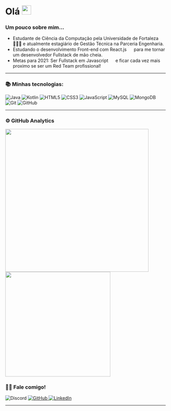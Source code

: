 # Olá <img src="https://github.com/TheDudeThatCode/TheDudeThatCode/blob/master/Assets/Hi.gif" width="29px">
<p align="center">

### Um pouco sobre mim...

- Estudante de Ciência da Computação pela Universidade de Fortaleza 👨🏻‍💻 e atualmente estagiário de Gestão Técnica na Parceria Engenharia.
- Estudando o desenvolvimento Front-end com React.js <img src="https://seeklogo.com/images/R/react-logo-7B3CE81517-seeklogo.com.png" width="15px"> para me tornar um desenvolvedor Fullstack de mão cheia.
- Metas para 2021: Ser Fullstack em Javascript <img src="https://upload.wikimedia.org/wikipedia/commons/9/99/Unofficial_JavaScript_logo_2.svg" width="15px"> e ficar cada vez mais proximo se ser um Red Team profissional!

---

### 📚 Minhas tecnologias:

![Java](https://img.shields.io/badge/java-%23ED8B00.svg?&style=for-the-badge&logo=java&logoColor=white)
![Kotlin](https://img.shields.io/badge/kotlin-%230095D5.svg?&style=for-the-badge&logo=kotlin&logoColor=white)
![HTML5](https://img.shields.io/badge/html5%20-%23E34F26.svg?&style=for-the-badge&logo=html5&logoColor=white)
![CSS3](https://img.shields.io/badge/css3%20-%231572B6.svg?&style=for-the-badge&logo=css3&logoColor=white)
![JavaScript](https://img.shields.io/badge/javascript%20-%23323330.svg?&style=for-the-badge&logo=javascript&logoColor=%23F7DF1E)
![MySQL](https://img.shields.io/badge/mysql-%2300f.svg?&style=for-the-badge&logo=mysql&logoColor=white)
![MongoDB](https://img.shields.io/badge/MongoDB-%234ea94b.svg?&style=for-the-badge&logo=mongodb&logoColor=white)
![Git](https://img.shields.io/badge/git%20-%23F05033.svg?&style=for-the-badge&logo=git&logoColor=white)
![GitHub](https://img.shields.io/badge/github%20-%23121011.svg?&style=for-the-badge&logo=github&logoColor=white)

---

### ⚙️ GitHub Analytics

<div align="left"> 
      <img 
         width="450px" 
         src="https://github-readme-stats.vercel.app/api?username=bsqqq&show_icons=true&include_all_commits=true&count_private=true&&hide=issues&theme=radical"
      />
      <img 
         width="330px" 
         src="https://github-readme-stats.vercel.app/api/top-langs/?username=bsqqq&layout=compact&theme=radical"
      >
</div

---
### 🤝🏻 Fale comigo! 

<div align="left">
  <img 
     alt="Discord" 
     title="Vinicius Moura#9679"
     src="https://img.shields.io/badge/Vinicius%20Moura_%20-%237289DA.svg?&style=for-the-badge&logo=discord&logoColor=white"
   />
   <a href="https://github.com/bsqqq">
    <img 
      alt="GitHub" 
      title="bsqqq"
      src="https://img.shields.io/badge/github%20-%23121011.svg?&style=for-the-badge&logo=github&logoColor=white"
    />
   </a>
   <a href="https://linkedin.com/in/vinicius-m-aragao">
    <img 
      alt="LinkedIn" 
      title="Vinicius Moura Aragão"
      src="https://img.shields.io/badge/LinkedIn-blue-%23121011.svg?style=for-the-bagde&logo=linkedin&labelColor=blue"
    />
   </a>
</div>

---
